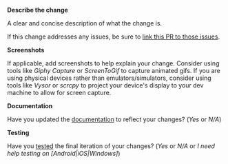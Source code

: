 **Describe the change**

A clear and concise description of what the change is.

If this change addresses any issues, be sure to [link this PR to those issues](https://docs.github.com/en/issues/tracking-your-work-with-issues/creating-issues/linking-a-pull-request-to-an-issue).

**Screenshots**

If applicable, add screenshots to help explain your change. Consider using tools like *Giphy Capture* or *ScreenToGif* to capture animated gifs. If you are using physical devices rather than emulators/simulators, consider using tools like *Vysor* or *scrcpy* to project your device's display to your dev machine to allow for screen capture.

**Documentation**

Have you updated the [documentation](../README.md) to reflect your changes? (*Yes* or *N/A*)

**Testing**

Have you [tested](../README.md#testing-in-the-playground-app) the final iteration of your changes? (*Yes* or *N/A* or *I need help testing on [Android|iOS|Windows]*)
